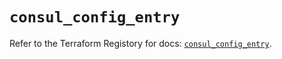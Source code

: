 # `consul_config_entry`

Refer to the Terraform Registory for docs: [`consul_config_entry`](https://registry.terraform.io/providers/hashicorp/consul/2.17.0/docs/resources/config_entry).
